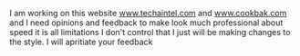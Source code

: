 I am working on this website www.techaintel.com and www.cookbak.com and I need opinions and feedback to make look much professional about speed it is all limitations I don't control that I just will be making changes to the style. I will apritiate your feedback
